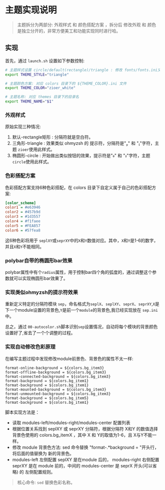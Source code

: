 # 主题实现说明
> 主题拆分为两部分: 外观样式 和 颜色搭配方案 ，拆分后 修改外观 和 颜色 是独立分开的，非常方便美工和功能实现同时进行哈。

## 实现

首先，通过 `launch.sh` 设置如下参数控制:

```sh
# 主题样式设置 circle/default(rectangle)/triangle : 修改 fonts/fonts.ini文件
export THEME_STYLE="triangle"

# 主题颜色方案: 对应 colors 目录下的 ${THEME_COLOR}.ini 文件
export THEME_COLOR="zioer_white"

# 主题名称: 对应 themes 目录下的目录名
export THEME_NAME="$1"
```

### 外观样式

原始实现三种情况:
1. 默认-rectangle矩形 : 分隔符就是空白符。
2. 三角形-triangle : 效果类似 ohmyzsh 的 提示符，分隔符是"" 和 ""字符，主题 `zioer`使用此样式。
3. 椭圆形-circle  : 开始做出类似按钮的效果，提示符是"" 和 ""字符，主题 `circle`使用此样式。

### 色彩搭配方案

色彩搭配方案支持6种色彩搭配，在 colors 目录下自定义属于自己的色彩搭配方案:
```ini
[color_scheme]
color1 = #e63946
color2 = #457b9d
color3 = #1d3557
color4 = #f1faee
color5 = #FEA857
color6 = #57fea8
```

这6种色彩将用于 `seplXY`或`seprXY`中的`X`和`Y`数值对应。其中，`X`和`Y`是1-6的数字，并且`X`和`Y`不能相同。



### polybar自带的椭圆形bar效果

polybar属性中有个`radius`属性，用于控制bar四个角的弧度的，通过调整这个参数就可以实现椭圆形bar效果了。


### 实现类似ohmyzsh的提示符效果

重新定义特定的分隔符模块 `sep`，命名格式为`seplX`、`seplXY`、`seprX`、`seprXY`,`X`是下一个module设置的背景色,`Y`是前一个`module`的背景色,我已经实现放在 `sep.ini` 中。

总之，通过 `00-autocolor.sh`脚本识别`sep`设置情况，自动将每个模块的背景颜色设置好了,省去了一个个调整的过程。


### 实现自动修改色彩原理


在编写主题过程中发现修改module前景色、背景色的属性不太一样:
```
format-online-background = ${colors.bg_item3}
format-offline-background = ${colors.bg_item3}
format-connected-background = ${colors.bg_item3}
format-background = ${colors.bg_item1}
format-background = ${colors.bg_item1}
format-mounted-background = ${colors.bg_item3}
format-unmounted-background = ${colors.bg_item3}
format-background = ${colors.bg_item5}
format-background = ${colors.bg_item1}
```

脚本实现方法是：
- 读取 modules-left/modules-right/modules-center 配置列表 
- 根据位置关系找到 seplXY 或 seprXY 分隔符，根据分隔符 X和Y 的数值选择背景色使用的 colors.bg_itemX ，其中 X 和 Y的取值为1-6，且 X与Y不能一样。
- 修改 module 背景色方法: sed 命令替换 "format-.*background = "开头行，将后面的值替换为 新的背景色。
- modules-left 左侧配置 seplXY 是在module 后的， modules-right 右侧配置 seprXY 是在 module 前的，中间的 modules-center 是 seprX 开头(可以省略) 的 左侧配置规则。


> 核心命令: `sed` 替换色彩名称。



